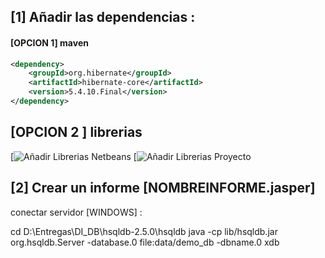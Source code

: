 
## [1] Añadir las dependencias :

#### [OPCION 1] maven
```xml
<dependency>
    <groupId>org.hibernate</groupId>
    <artifactId>hibernate-core</artifactId>
    <version>5.4.10.Final</version>
</dependency>
```

## [OPCION 2 ] librerias

[![Añadir Librerias Netbeans](.\capturasPantalla\DI05_añadirLibrerias_ireport_netbeans.png)
[![Añadir Librerias Proyecto](.\capturasPantalla\DI05_añadirLibrerias_ireport_proyect.png)

## [2] Crear un informe [NOMBREINFORME.jasper]

conectar servidor [WINDOWS] :

cd D:\Entregas\DI_DB\hsqldb-2.5.0\hsqldb
java -cp lib/hsqldb.jar org.hsqldb.Server -database.0 file:data/demo_db -dbname.0 xdb
